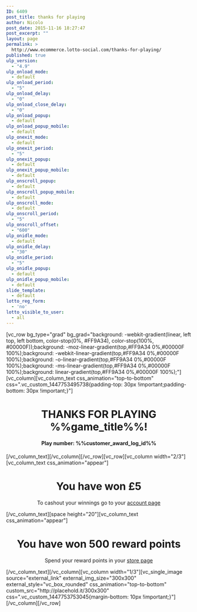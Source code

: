 ```yaml
---
ID: 6409
post_title: thanks for playing
author: Nicolo
post_date: 2015-11-16 18:27:47
post_excerpt: ""
layout: page
permalink: >
  http://www.ecommerce.lotto-social.com/thanks-for-playing/
published: true
ulp_version:
  - "4.9"
ulp_onload_mode:
  - default
ulp_onload_period:
  - "5"
ulp_onload_delay:
  - "0"
ulp_onload_close_delay:
  - "0"
ulp_onload_popup:
  - default
ulp_onload_popup_mobile:
  - default
ulp_onexit_mode:
  - default
ulp_onexit_period:
  - "5"
ulp_onexit_popup:
  - default
ulp_onexit_popup_mobile:
  - default
ulp_onscroll_popup:
  - default
ulp_onscroll_popup_mobile:
  - default
ulp_onscroll_mode:
  - default
ulp_onscroll_period:
  - "5"
ulp_onscroll_offset:
  - "600"
ulp_onidle_mode:
  - default
ulp_onidle_delay:
  - "30"
ulp_onidle_period:
  - "5"
ulp_onidle_popup:
  - default
ulp_onidle_popup_mobile:
  - default
slide_template:
  - default
lotto_reg_form:
  - 'no'
lotto_visible_to_user:
  - all
---
```

[vc_row bg_type="grad" bg_grad="background: -webkit-gradient(linear, left top, left bottom, color-stop(0%, #FF9A34), color-stop(100%, #00000F));background: -moz-linear-gradient(top,#FF9A34 0%,#00000F 100%);background: -webkit-linear-gradient(top,#FF9A34 0%,#00000F 100%);background: -o-linear-gradient(top,#FF9A34 0%,#00000F 100%);background: -ms-linear-gradient(top,#FF9A34 0%,#00000F 100%);background: linear-gradient(top,#FF9A34 0%,#00000F 100%);"][vc_column][vc_column_text css_animation="top-to-bottom" css=".vc_custom_1447753495738{padding-top: 30px !important;padding-bottom: 30px !important;}"]
<h1 class="game_title" style="text-align: center;"><strong>THANKS FOR PLAYING %%game_title%%!</strong></h1>
<h4 class="game_desc" style="text-align: center;">Play number: %%customer_award_log_id%%</h4>
[/vc_column_text][/vc_column][/vc_row][vc_row][vc_column width="2/3"][vc_column_text css_animation="appear"]
<h1 class="game_result" style="text-align: center;">You have won <span class="win_cash">£5</span></h1>
<p style="text-align: center;">To cashout your winnings go to your <a href="/membersarea-account">account page</a></p>
[/vc_column_text][space height="20"][vc_column_text css_animation="appear"]
<h1 class="game_result" style="text-align: center;">You have won <span class="win_rwp">500 reward points</span></h1>
<p style="text-align: center;">Spend your reward points in your <a href="/shop">store page</a></p>
[/vc_column_text][/vc_column][vc_column width="1/3"][vc_single_image source="external_link" external_img_size="300x300" external_style="vc_box_rounded" css_animation="top-to-bottom" custom_src="http://placehold.it/300x300" css=".vc_custom_1447753753045{margin-bottom: 10px !important;}"][/vc_column][/vc_row]